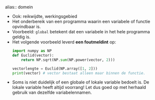 alias:: domein

- Ook: reikwijdte, werkingsgebied
- Het onderbereik van een programma waarin een variabele of functie opvindbaar is.
- Voorbeeld: `global` betekent dat een variabele in het hele programma geldig is.
- Het volgende voorbeeld leverd **een foutmeldint** op:
  ```python
  import numpy as NP
  def Euclid(vector):
      return NP.sqrt(NP.sum(NP.power(vector, 2)))
  
  vectorlengte = Euclid(NP.array([1, 2]))
  print(vector) # vector bestaat alleen maar binnen de functie.
  ```
- Soms is niet duidelijk of een globale of lokale variable bedoelt is. De lokale variable heeft altijd voorrang! Let dus goed op met herhaald gebruik van dezelfde variabelennamen.